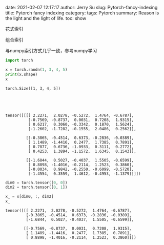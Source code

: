 date: 2021-02-07 12:17:17
author: Jerry Su
slug: Pytorch-fancy-indexing
title: Pytorch fancy indexing
category: 
tags: Pytorch
summary: Reason is the light and the light of life.
toc: show

花式索引

组合索引

与numpy索引方式几乎一致，参考numpy学习


```python
import torch
```


```python
x = torch.randn(1, 3, 4, 5)
print(x.shape)
x
```

    torch.Size([1, 3, 4, 5])





    tensor([[[[ 2.2271,  2.0278, -0.5272,  1.4764, -0.6787],
              [-0.7569, -0.8737,  0.0031,  0.7208,  1.9315],
              [ 0.6217,  0.3060, -0.3342,  0.1870,  1.5624],
              [-1.2602, -1.7282, -0.1555,  2.0486,  0.2562]],
    
             [[-0.3865, -0.4514,  0.6373, -0.2836, -0.0389],
              [ 1.1489, -1.4416,  0.2477,  1.7385,  0.7891],
              [ 0.7877,  0.6736, -1.0933,  0.3111,  0.2772],
              [ 0.4253,  1.3894, -1.1572,  1.6345,  0.1543]],
    
             [[-1.6844,  0.5027, -0.4037,  1.5505, -0.6599],
              [ 0.8898, -1.4016, -0.2114,  1.2523,  0.3860],
              [-0.0034,  0.9842, -0.2550, -0.6099, -0.5720],
              [-1.4554,  0.3559,  1.4612, -0.4953, -1.1379]]]])




```python
dim0 = torch.tensor([0, 0])
dim2 = torch.tensor([0, 1])
```


```python
x_ = x[dim0, :, dim2]
x_
```




    tensor([[[ 2.2271,  2.0278, -0.5272,  1.4764, -0.6787],
             [-0.3865, -0.4514,  0.6373, -0.2836, -0.0389],
             [-1.6844,  0.5027, -0.4037,  1.5505, -0.6599]],
    
            [[-0.7569, -0.8737,  0.0031,  0.7208,  1.9315],
             [ 1.1489, -1.4416,  0.2477,  1.7385,  0.7891],
             [ 0.8898, -1.4016, -0.2114,  1.2523,  0.3860]]])




```python

```
